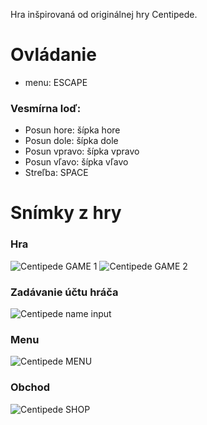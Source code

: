 Hra inšpirovaná od originálnej hry Centipede.

# Ovládanie
- menu: ESCAPE

### Vesmírna loď:
- Posun hore: šípka hore
- Posun dole: šípka dole
- Posun vpravo: šípka vpravo
- Posun vľavo: šípka vľavo
- Streľba: SPACE

# Snímky z hry
### Hra
![Centipede GAME 1](https://github.com/adrianlicko/centipede_game/assets/105444583/038dd02f-827a-475d-b334-f16ec7101dfb)
![Centipede GAME 2](https://github.com/adrianlicko/centipede_game/assets/105444583/6260cd05-fc51-4cab-b852-47a11eba28ce)

### Zadávanie účtu hráča
![Centipede name input](https://github.com/adrianlicko/centipede_game/assets/105444583/9a306310-9352-414f-9c7a-3bd225036d7b)

### Menu
![Centipede MENU](https://github.com/adrianlicko/centipede_game/assets/105444583/f696fbb1-4960-4df2-9ba4-01f378522ff6)

### Obchod
![Centipede SHOP](https://github.com/adrianlicko/centipede_game/assets/105444583/b9c7e1c0-5a28-4b15-adef-b303ae69429c)
